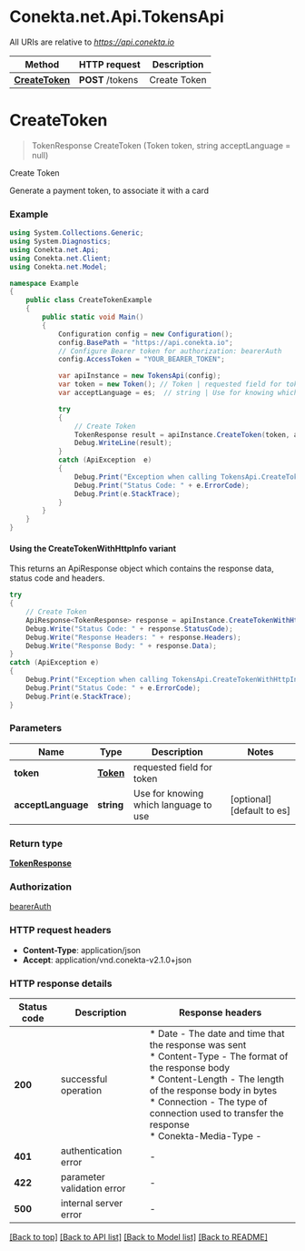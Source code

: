 # Conekta.net.Api.TokensApi

All URIs are relative to *https://api.conekta.io*

| Method | HTTP request | Description |
|--------|--------------|-------------|
| [**CreateToken**](TokensApi.md#createtoken) | **POST** /tokens | Create Token |

<a id="createtoken"></a>
# **CreateToken**
> TokenResponse CreateToken (Token token, string acceptLanguage = null)

Create Token

Generate a payment token, to associate it with a card 

### Example
```csharp
using System.Collections.Generic;
using System.Diagnostics;
using Conekta.net.Api;
using Conekta.net.Client;
using Conekta.net.Model;

namespace Example
{
    public class CreateTokenExample
    {
        public static void Main()
        {
            Configuration config = new Configuration();
            config.BasePath = "https://api.conekta.io";
            // Configure Bearer token for authorization: bearerAuth
            config.AccessToken = "YOUR_BEARER_TOKEN";

            var apiInstance = new TokensApi(config);
            var token = new Token(); // Token | requested field for token
            var acceptLanguage = es;  // string | Use for knowing which language to use (optional)  (default to es)

            try
            {
                // Create Token
                TokenResponse result = apiInstance.CreateToken(token, acceptLanguage);
                Debug.WriteLine(result);
            }
            catch (ApiException  e)
            {
                Debug.Print("Exception when calling TokensApi.CreateToken: " + e.Message);
                Debug.Print("Status Code: " + e.ErrorCode);
                Debug.Print(e.StackTrace);
            }
        }
    }
}
```

#### Using the CreateTokenWithHttpInfo variant
This returns an ApiResponse object which contains the response data, status code and headers.

```csharp
try
{
    // Create Token
    ApiResponse<TokenResponse> response = apiInstance.CreateTokenWithHttpInfo(token, acceptLanguage);
    Debug.Write("Status Code: " + response.StatusCode);
    Debug.Write("Response Headers: " + response.Headers);
    Debug.Write("Response Body: " + response.Data);
}
catch (ApiException e)
{
    Debug.Print("Exception when calling TokensApi.CreateTokenWithHttpInfo: " + e.Message);
    Debug.Print("Status Code: " + e.ErrorCode);
    Debug.Print(e.StackTrace);
}
```

### Parameters

| Name | Type | Description | Notes |
|------|------|-------------|-------|
| **token** | [**Token**](Token.md) | requested field for token |  |
| **acceptLanguage** | **string** | Use for knowing which language to use | [optional] [default to es] |

### Return type

[**TokenResponse**](TokenResponse.md)

### Authorization

[bearerAuth](../README.md#bearerAuth)

### HTTP request headers

 - **Content-Type**: application/json
 - **Accept**: application/vnd.conekta-v2.1.0+json


### HTTP response details
| Status code | Description | Response headers |
|-------------|-------------|------------------|
| **200** | successful operation |  * Date - The date and time that the response was sent <br>  * Content-Type - The format of the response body <br>  * Content-Length - The length of the response body in bytes <br>  * Connection - The type of connection used to transfer the response <br>  * Conekta-Media-Type -  <br>  |
| **401** | authentication error |  -  |
| **422** | parameter validation error |  -  |
| **500** | internal server error |  -  |

[[Back to top]](#) [[Back to API list]](../README.md#documentation-for-api-endpoints) [[Back to Model list]](../README.md#documentation-for-models) [[Back to README]](../README.md)

